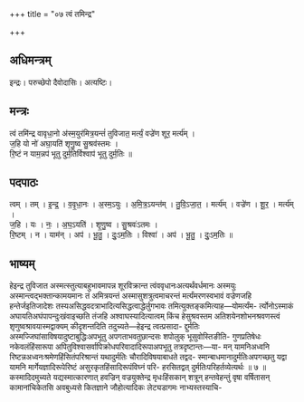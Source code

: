 +++
title = "०७ त्वं तमिन्द्र"

+++
## अधिमन्त्रम्
इन्द्रः। परुच्छेपो दैवोदासिः। अत्यष्टिः।

## मन्त्रः
त्वं तमि॑न्द्र वावृधा॒नो अ॑स्म॒युर॑मित्र॒यन्तं॑ तुविजात॒ मर्त्यं॒ वज्रे॑ण शूर॒ मर्त्य॑म् ।  
ज॒हि यो नो॑ अघा॒यति॑ शृणु॒ष्व सु॒श्रव॑स्तमः ।  
रि॒ष्टं न याम॒न्नप॑ भूतु दुर्म॒तिर्विश्वाप॑ भूतु दुर्म॒तिः ॥

## पदपाठः
त्वम् । तम् । इ॒न्द्र॒ । व॒वृ॒धा॒नः । अ॒स्म॒ऽयुः । अ॒मि॒त्र॒ऽयन्त॑म् । तु॒वि॒ऽजा॒त॒ । मर्त्य॑म् । वज्रे॑ण । शू॒र॒ । मर्त्य॑म् ।  
ज॒हि । यः । नः॒ । अ॒घ॒ऽयति॑ । शृ॒णु॒ष्व । सु॒श्रवः॑ऽतमः ।  
रि॒ष्टम् । न । याम॑न् । अप॑ । भू॒तु॒ । दुः॒ऽम॒तिः । विश्वा॑ । अप॑ । भू॒तु॒ । दुः॒ऽम॒तिः ॥

## भाष्यम्
हेइन्द्र तुविजात अस्मत्स्तुत्याबहुभावमापन्न शूरविक्रान्त त्वंववृधानःअत्यर्थंवर्धमानः अस्मयुः अस्मान्त्वद्भक्तान्कामयमानः तं अमित्रयन्तं अस्मासुशत्रुत्वमाचरन्तं मर्त्यंमरणस्वभावं वज्रेणजहि हन्तेर्जइतिजादेशः तस्यअसिद्धवदत्राभादित्यसिद्धत्वाद्धेर्लुगभावः तमित्युक्तङ्कमित्याह—योमर्त्यंम- र्त्योनोऽस्माकं अघायतिअघंपापन्दुःखंवाइच्छति तंजहि अश्वाघस्यादित्यात्वम् किंच हेसुश्रवस्तम अतिशयेनशोभनश्रवणस्त्वं शृणुष्वश्रावयास्मद्वाक्यम् कीदृशन्तदिति तदुच्यते—हेइन्द्र त्वत्प्रसादा- द्दुर्मतिः अस्मज्जिघांसाविषयादुष्टाबुद्धिःअपभूतु अपगताभवतुछान्दसः शपोलुक् भूसुवोस्तिङीति- गुणप्रतिषेधः नकेवलंहिंसारूपा अपितुविश्वासर्वापिक्रोधपरिवादादिरूपाअपभूतु तत्रदृष्टान्तः—या- मन् यामनिअध्वनि रिष्टन्नअध्वनःश्रमेणहिंसितंपरिश्रान्तं यथादुर्मतिः चौरादिविषयाबाधते तद्वद- स्मान्बाधमानादुर्मतिःअपगच्छतु यद्वा यामनि मार्गेयज्ञादिरूपेरिष्टं असुरकृतहिंसादिरूपंविघ्नं परि- हरसितद्वत् दुर्मतिःपरिहर्तव्येत्यर्थः ॥ ७ ॥कस्मादिदमुच्यते यद्यस्मात्कारणात् हवज्रिन् वज्रयुक्तेन्द्र मृधःहिंसकान् शत्रून् हन्तवेहन्तुं वृषा वर्षितासन् कामानांचिकेतसि अवबुध्यसे कितज्ञाने जौहोत्यादिकः लेट्यडागमः नाभ्यस्तस्याचि-